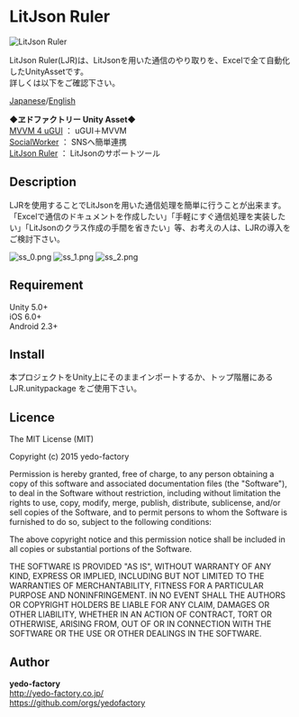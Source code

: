 # LitJson Ruler

![LitJson Ruler](https://qiita-image-store.s3.amazonaws.com/0/98018/4426910e-6bf0-fdb7-e650-3b776c975252.png)
  
LitJson Ruler(LJR)は、LitJsonを用いた通信のやり取りを、Excelで全て自動化したUnityAssetです。  
詳しくは以下をご確認下さい。  
  
[Japanese](http://qiita.com/yedo/items/932fbf558e1d2c63e36a)/[English](http://qiita.com/yedo/items/216a20479ec18889ee4f)  
  
  
**◆ヱドファクトリー Unity Asset◆**  
[MVVM 4 uGUI](http://qiita.com/yedo/items/50028c0aa8515800ace0) ： uGUI＋MVVM  
[SocialWorker](http://qiita.com/yedo/items/7e76dbf58bab34042bc1) ： SNSへ簡単連携  
[LitJson Ruler](http://qiita.com/yedo/items/932fbf558e1d2c63e36a) ： LitJsonのサポートツール  

## Description

LJRを使用することでLitJsonを用いた通信処理を簡単に行うことが出来ます。  
「Excelで通信のドキュメントを作成したい」「手軽にすぐ通信処理を実装したい」「LitJsonのクラス作成の手間を省きたい」等、お考えの人は、LJRの導入をご検討下さい。  

![ss_0.png](https://d2ujflorbtfzji.cloudfront.net/package-screenshot/dacf8562-7e5d-490e-ae9a-b5eb4aa1f9f5_orig.png)
![ss_1.png](https://d2ujflorbtfzji.cloudfront.net/package-screenshot/8f6a7841-f34a-4c42-8056-26eb6e7ced79_orig.png)
![ss_2.png](https://d2ujflorbtfzji.cloudfront.net/package-screenshot/0cfa9347-c19d-4b47-bbc5-bcb46d432bef_orig.png)

## Requirement

Unity 5.0+  
iOS 6.0+  
Android 2.3+

## Install

本プロジェクトをUnity上にそのままインポートするか、トップ階層にある LJR.unitypackage をご使用下さい。

## Licence

The MIT License (MIT)  
  
Copyright (c) 2015 yedo-factory  
  
Permission is hereby granted, free of charge, to any person obtaining a copy
of this software and associated documentation files (the "Software"), to deal
in the Software without restriction, including without limitation the rights
to use, copy, modify, merge, publish, distribute, sublicense, and/or sell
copies of the Software, and to permit persons to whom the Software is
furnished to do so, subject to the following conditions:  
  
The above copyright notice and this permission notice shall be included in all
copies or substantial portions of the Software.  
  
THE SOFTWARE IS PROVIDED "AS IS", WITHOUT WARRANTY OF ANY KIND, EXPRESS OR
IMPLIED, INCLUDING BUT NOT LIMITED TO THE WARRANTIES OF MERCHANTABILITY,
FITNESS FOR A PARTICULAR PURPOSE AND NONINFRINGEMENT. IN NO EVENT SHALL THE
AUTHORS OR COPYRIGHT HOLDERS BE LIABLE FOR ANY CLAIM, DAMAGES OR OTHER
LIABILITY, WHETHER IN AN ACTION OF CONTRACT, TORT OR OTHERWISE, ARISING FROM,
OUT OF OR IN CONNECTION WITH THE SOFTWARE OR THE USE OR OTHER DEALINGS IN THE
SOFTWARE.

## Author

**yedo-factory**  
http://yedo-factory.co.jp/  
https://github.com/orgs/yedofactory
